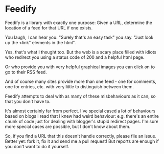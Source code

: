 # Feedify

Feedify is a library with exactly one purpose: Given a URL, determine the location of a feed for that URL if one exists.

You laugh, I can hear you. "Surely that's an easy task" you say. "Just look up the <link" elements in the html".

Yes, that's what I thought too. But the web is a scary place filled with idiots who redirect you using a status code of 200 and a helpful html page.

Or who provide you with very helpful graphical images you can click on to go to their RSS feed.

And of course many sites provide more than one feed - one for comments, one for entries, etc. with very little to distinguish between them.

Feedify attempts to deal with as many of these misbehaviours as it can, so that you don't have to.

It's almost certainly far from perfect. I've special cased a lot of behaviours based on blogs I read that I knew had weird behaviour: e.g. there's an entire chunk of code just for dealing with blogger's stupid redirect pages. I'm sure more special cases are possible, but I don't know about them. 

So, if you find a URL that this doesn't handle correctly, please file an issue. Better yet: fork it, fix it and send me a pull request! But reports are enough if you don't want to do it yourself. 
